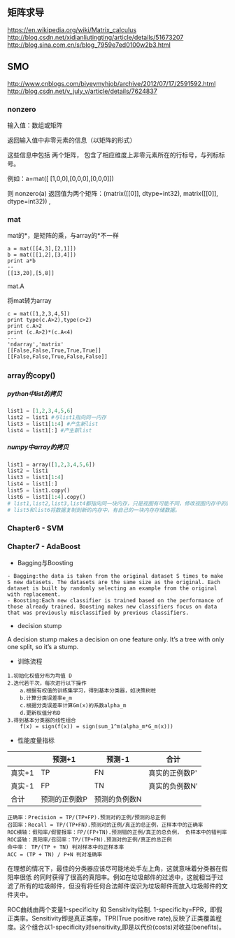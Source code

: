 ## 矩阵求导
https://en.wikipedia.org/wiki/Matrix_calculus
http://blog.csdn.net/xidianliutingting/article/details/51673207
http://blog.sina.com.cn/s/blog_7959e7ed0100w2b3.html

## SMO
http://www.cnblogs.com/biyeymyhjob/archive/2012/07/17/2591592.html
http://blog.csdn.net/v_july_v/article/details/7624837



### nonzero

输入值：数组或矩阵

返回输入值中非零元素的信息（以矩阵的形式）

这些信息中包括 两个矩阵， 包含了相应维度上非零元素所在的行标号，与列标标号。

例如：a=mat([ [1,0,0],[0,0,0],[0,0,0]])

则 nonzero(a) 返回值为两个矩阵：(matrix([[0]], dtype=int32), matrix([[0]], dtype=int32)) , 



### mat

mat的\*，是矩阵的乘，与array的*不一样

```
a = mat([[4,3],[2,1]])
b = mat([[1,2],[3,4]])
print a*b
--
[[13,20],[5,8]]
```

mat.A

将mat转为array

```
c = mat([1,2,3,4,5])
print type(c.A>2),type(c>2)
print c.A>2
print (c.A>2)*(c.A<4)
---
'ndarray','matrix'
[[False,False,True,True,True]]
[[False,False,True,False,False]]
```



### array的copy()

##### python中list的拷贝

```python
list1 = [1,2,3,4,5,6]
list2 = list1 #与list1指向同一内存
list3 = list1[1:4] #产生新list
list4 = list1[:] #产生新list
```

##### numpy中array的拷贝

```python
list1 = array([1,2,3,4,5,6])
list2 = list1
list3 = list1[1:4]
list4 = list1[:]
list5 = list1.copy()
list6 = list1[1:4].copy()
# list1,list2,list3,list4都指向同一块内存，只是视图有可能不同，修改视图内存中的数据不会变，但修改数据的话内存中的数据会变，比如list3[1]=9,数据变成[1,2,9,4,5,6]
# list5和list6将数据复制到新的内存中，有自己的一块内存存储数据。
```



### Chapter6  -  SVM



### Chapter7  -  AdaBoost

- Bagging与Boosting

```
- Bagging:the data is taken from the original dataset S times to make S new datasets. The datasets are the same size as the original. Each dataset is built by randomly selecting an example from the original with replacement.
- Boosting:Each new classifier is trained based on the performance of those already trained. Boosting makes new classifiers focus on data that was previously misclassified by previous classifiers.
```

- decision stump

A decision stump makes a decision on one feature only. It’s a tree with only one split, so it’s a stump.

- 训练流程

```
1.初始化权值分布为均值 D
2.迭代若干次，每次进行以下操作
	a.根据有权值的训练集学习，得到基本分类器，如决策树桩
	b.计算分类误差率e_m
	c.根据分类误差率计算Gm(x)的系数alpha_m
	d.更新权值分布D
3.得到基本分类器的线性组合
	f(x) = sign(f(x)) = sign(sum_1^m(alpha_m*G_m(x)))
```

- 性能度量指标

|      | 预测+1    | 预测-1    | 合计       |
| ---- | ------- | ------- | -------- |
| 真实+1 | TP      | FN      | 真实的正例数P' |
| 真实-1 | FP      | TN      | 真实的负例数N' |
| 合计   | 预测的正例数P | 预测的负例数N |          |

```
正确率：Precision = TP/(TP+FP).预测对的正例/预测的总正例
召回率：Recall = TP/(TP+FN).预测对的正例/真正的总正例，正样本中的正确率
ROC横轴：假阳率/假警报率：FP/(FP+TN).预测错的正例/真正的总负例， 负样本中的错判率
ROC竖轴：真阳率/召回率：TP/(TP+FN).预测对的正例/真正的总正例
命中率： TP/(TP + TN) 判对样本中的正样本率
ACC = (TP + TN) / P+N 判对准确率
```

在理想的情况下，最佳的分类器应该尽可能地处手左上角，这就意味着分类器在假阳率很低
的同时获得了很高的真阳率。例如在垃圾邮件的过滤中，这就相当于过滤了所有的垃圾邮件，但没有将任何合法邮件误识为垃圾邮件而放入垃圾邮件的文件夹中。

ROC曲线由两个变量1-specificity 和 Sensitivity绘制. 1-specificity=FPR，即假正类率。Sensitivity即是真正类率，TPR(True positive rate),反映了正类覆盖程度。这个组合以1-specificity对sensitivity,即是以代价(costs)对收益(benefits)。



